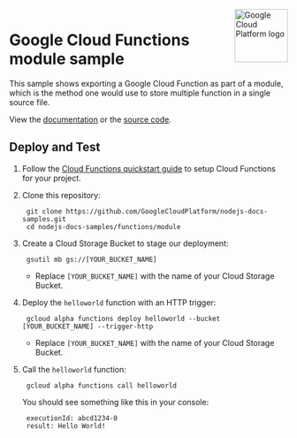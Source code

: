 <img src="https://avatars2.githubusercontent.com/u/2810941?v=3&s=96" alt="Google Cloud Platform logo" title="Google Cloud Platform" align="right" height="96" width="96"/>

# Google Cloud Functions module sample

This sample shows exporting a Google Cloud Function as part of a module, which
is the method one would use to store multiple function in a single source file.

View the [documentation][docs] or the [source code][code].

[docs]: https://cloud.google.com/functions/writing
[code]: index.js

## Deploy and Test

1. Follow the [Cloud Functions quickstart guide][quickstart] to setup Cloud
Functions for your project.

1. Clone this repository:

        git clone https://github.com/GoogleCloudPlatform/nodejs-docs-samples.git
        cd nodejs-docs-samples/functions/module

1. Create a Cloud Storage Bucket to stage our deployment:

        gsutil mb gs://[YOUR_BUCKET_NAME]

    * Replace `[YOUR_BUCKET_NAME]` with the name of your Cloud Storage Bucket.

1. Deploy the `helloworld` function with an HTTP trigger:

        gcloud alpha functions deploy helloworld --bucket [YOUR_BUCKET_NAME] --trigger-http

    * Replace `[YOUR_BUCKET_NAME]` with the name of your Cloud Storage Bucket.

1. Call the `helloworld` function:

        gcloud alpha functions call helloworld

    You should see something like this in your console:

        executionId: abcd1234-0
        result: Hello World!

[quickstart]: https://cloud.google.com/functions/quickstart
